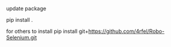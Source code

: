 update package

pip install .

for others to install
pip install git+https://github.com/4rfel/Robo-Selenium.git